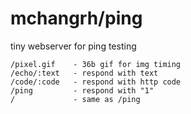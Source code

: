 # mchangrh/ping

tiny webserver for ping testing

```
/pixel.gif    - 36b gif for img timing
/echo/:text   - respond with text
/code/:code   - respond with http code
/ping         - respond with "1"
/             - same as /ping
```